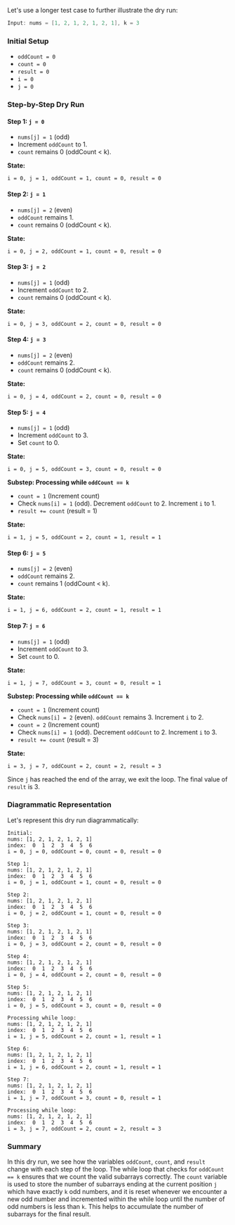 ​Let's use a longer test case to further illustrate the dry run:

```cpp
Input: nums = [1, 2, 1, 2, 1, 2, 1], k = 3
```

### Initial Setup

- `oddCount = 0`
- `count = 0`
- `result = 0`
- `i = 0`
- `j = 0`

### Step-by-Step Dry Run

#### Step 1: `j = 0`
- `nums[j] = 1` (odd)
- Increment `oddCount` to 1.
- `count` remains 0 (oddCount < k).

**State:**
```
i = 0, j = 1, oddCount = 1, count = 0, result = 0
```

#### Step 2: `j = 1`
- `nums[j] = 2` (even)
- `oddCount` remains 1.
- `count` remains 0 (oddCount < k).

**State:**
```
i = 0, j = 2, oddCount = 1, count = 0, result = 0
```

#### Step 3: `j = 2`
- `nums[j] = 1` (odd)
- Increment `oddCount` to 2.
- `count` remains 0 (oddCount < k).

**State:**
```
i = 0, j = 3, oddCount = 2, count = 0, result = 0
```

#### Step 4: `j = 3`
- `nums[j] = 2` (even)
- `oddCount` remains 2.
- `count` remains 0 (oddCount < k).

**State:**
```
i = 0, j = 4, oddCount = 2, count = 0, result = 0
```

#### Step 5: `j = 4`
- `nums[j] = 1` (odd)
- Increment `oddCount` to 3.
- Set `count` to 0.

**State:**
```
i = 0, j = 5, oddCount = 3, count = 0, result = 0
```

**Substep: Processing while `oddCount == k`**
- `count = 1` (Increment count)
- Check `nums[i] = 1` (odd). Decrement `oddCount` to 2. Increment `i` to 1.
- `result += count` (result = 1)

**State:**
```
i = 1, j = 5, oddCount = 2, count = 1, result = 1
```

#### Step 6: `j = 5`
- `nums[j] = 2` (even)
- `oddCount` remains 2.
- `count` remains 1 (oddCount < k).

**State:**
```
i = 1, j = 6, oddCount = 2, count = 1, result = 1
```

#### Step 7: `j = 6`
- `nums[j] = 1` (odd)
- Increment `oddCount` to 3.
- Set `count` to 0.

**State:**
```
i = 1, j = 7, oddCount = 3, count = 0, result = 1
```

**Substep: Processing while `oddCount == k`**
- `count = 1` (Increment count)
- Check `nums[i] = 2` (even). `oddCount` remains 3. Increment `i` to 2.
- `count = 2` (Increment count)
- Check `nums[i] = 1` (odd). Decrement `oddCount` to 2. Increment `i` to 3.
- `result += count` (result = 3)

**State:**
```
i = 3, j = 7, oddCount = 2, count = 2, result = 3
```

Since `j` has reached the end of the array, we exit the loop. The final value of `result` is 3.

### Diagrammatic Representation
Let's represent this dry run diagrammatically:

```
Initial:
nums: [1, 2, 1, 2, 1, 2, 1]
index:  0  1  2  3  4  5  6
i = 0, j = 0, oddCount = 0, count = 0, result = 0

Step 1:
nums: [1, 2, 1, 2, 1, 2, 1]
index:  0  1  2  3  4  5  6
i = 0, j = 1, oddCount = 1, count = 0, result = 0

Step 2:
nums: [1, 2, 1, 2, 1, 2, 1]
index:  0  1  2  3  4  5  6
i = 0, j = 2, oddCount = 1, count = 0, result = 0

Step 3:
nums: [1, 2, 1, 2, 1, 2, 1]
index:  0  1  2  3  4  5  6
i = 0, j = 3, oddCount = 2, count = 0, result = 0

Step 4:
nums: [1, 2, 1, 2, 1, 2, 1]
index:  0  1  2  3  4  5  6
i = 0, j = 4, oddCount = 2, count = 0, result = 0

Step 5:
nums: [1, 2, 1, 2, 1, 2, 1]
index:  0  1  2  3  4  5  6
i = 0, j = 5, oddCount = 3, count = 0, result = 0

Processing while loop:
nums: [1, 2, 1, 2, 1, 2, 1]
index:  0  1  2  3  4  5  6
i = 1, j = 5, oddCount = 2, count = 1, result = 1

Step 6:
nums: [1, 2, 1, 2, 1, 2, 1]
index:  0  1  2  3  4  5  6
i = 1, j = 6, oddCount = 2, count = 1, result = 1

Step 7:
nums: [1, 2, 1, 2, 1, 2, 1]
index:  0  1  2  3  4  5  6
i = 1, j = 7, oddCount = 3, count = 0, result = 1

Processing while loop:
nums: [1, 2, 1, 2, 1, 2, 1]
index:  0  1  2  3  4  5  6
i = 3, j = 7, oddCount = 2, count = 2, result = 3
```

### Summary

In this dry run, we see how the variables `oddCount`, `count`, and `result` change with each step of the loop. The while loop that checks for `oddCount == k` ensures that we count the valid subarrays correctly. The `count` variable is used to store the number of subarrays ending at the current position `j` which have exactly `k` odd numbers, and it is reset whenever we encounter a new odd number and incremented within the while loop until the number of odd numbers is less than `k`. This helps to accumulate the number of subarrays for the final result.
